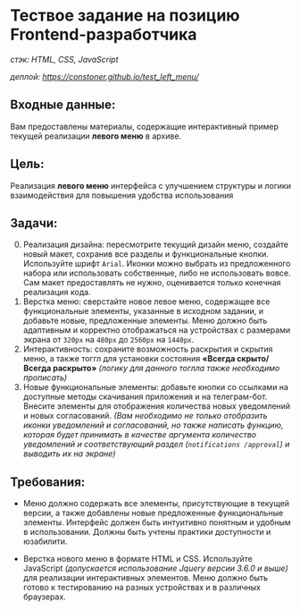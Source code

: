 # Тествое задание на позицию Frontend-разработчика

_стэк: HTML, CSS, JavaScript_

_деплой: https://constoner.github.io/test_left_menu/_

## Входные данные:

Вам предоставлены материалы, содержащие интерактивный пример текущей реализации **левого меню** в архиве.

## Цель:

Реализация **левого меню** интерфейса с улучшением структуры и логики взаимодействия для повышения удобства использования

## Задачи:

0. Реализация дизайна: пересмотрите текущий дизайн меню, создайте новый макет, сохранив все разделы и
   функциональные кнопки. Используйте шрифт `Arial`. Иконки можно выбрать из
   предложенного набора или использовать собственные, либо не использовать вовсе.
   Сам макет предоставлять не нужно, оценивается только конечная реализация кода.
1. Верстка меню: сверстайте новое левое меню, содержащее все функциональные элементы,
   указанные в исходном задании, и добавьте новые, предложенные элементы. Меню
   должно быть адаптивным и корректно отображаться на устройствах с размерами
   экрана от `320px` на `480px` до `2560px` на `1440px`.
2. Интерактивность: сохраните возможность раскрытия и скрытия меню, а также тоггл для установки
   состояния **«Всегда скрыто/Всегда раскрыто»** _(логику для данного тоглла также
   необходимо прописать)_
3. Новые функциональные элементы: добавьте кнопки со ссылками на доступные методы скачивания приложения и на
   телеграм-бот. Внесите элементы для отображения количества новых уведомлений и новых
   согласований. _(Вам необходимо не только отобразить иконки уведомлений и
   согласований, но также написать функцию, которая будет принимать в качестве
   аргумента количество уведомлений и соответствующий раздел (`notifications
/approval`) и выводить их на экране)_

## Требования:

- Меню должно содержать все элементы, присутствующие в текущей версии, а также
  добавлены новые предложенные функциональные элементы. Интерфейс должен
  быть интуитивно понятным и удобным в использовании. Должны быть учтены
  практики доступности и юзабилити.

- Верстка нового меню в формате HTML и CSS. Используйте JavaScript _(допускается
  использование Jquery версии 3.6.0 и выше)_ для реализации интерактивных
  элементов. Меню должно быть готово к тестированию на разных устройствах и в
  различных браузерах.
